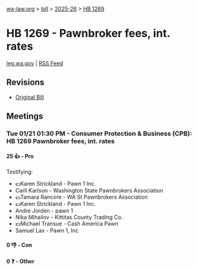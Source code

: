 [wa-law.org](/) > [bill](/bill/) > [2025-26](/bill/2025-26/) > [HB 1269](/bill/2025-26/hb/1269/)

# HB 1269 - Pawnbroker fees, int. rates
[leg.wa.gov](https://app.leg.wa.gov/billsummary?BillNumber=1269&Year=2025&Initiative=false) | [RSS Feed](./rss.xml)

## Revisions
* [Original Bill](1/)

## Meetings
### Tue 01/21 01:30 PM - Consumer Protection & Business (CPB): HB 1269 Pawnbroker fees, int. rates
#### 25 👍 - Pro
Testifying:
* 💵Karen Strickland - Pawn 1 Inc.
* Carli Karlson - Washington State Pawnbrokers Association
* 💵Tamara Rancore - WA St Pawnbrokers Association
* 💵Karen Strickland - Pawn 1 Inc.
* Andre Jorden - pawn 1
* Nika Mihailov - Kittitas County Trading Co.
* 💵Michael Transue - Cash America Pawn
* Samuel Lax - Pawn 1, Inc

#### 0 👎 - Con

#### 0 ❓ - Other
